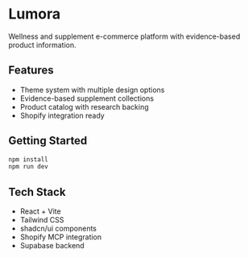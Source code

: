 # Lumora

Wellness and supplement e-commerce platform with evidence-based product information.

## Features

- Theme system with multiple design options
- Evidence-based supplement collections
- Product catalog with research backing
- Shopify integration ready

## Getting Started

```bash
npm install
npm run dev
```

## Tech Stack

- React + Vite
- Tailwind CSS
- shadcn/ui components
- Shopify MCP integration
- Supabase backend
